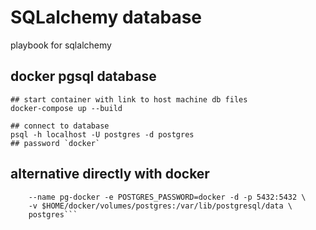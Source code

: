 # SQLalchemy database

playbook for sqlalchemy

## docker pgsql database
```
## start container with link to host machine db files
docker-compose up --build

## connect to database
psql -h localhost -U postgres -d postgres
## password `docker`

```


## alternative directly with docker
```docker run --rm \
	--name pg-docker -e POSTGRES_PASSWORD=docker -d -p 5432:5432 \
	-v $HOME/docker/volumes/postgres:/var/lib/postgresql/data \
	postgres```